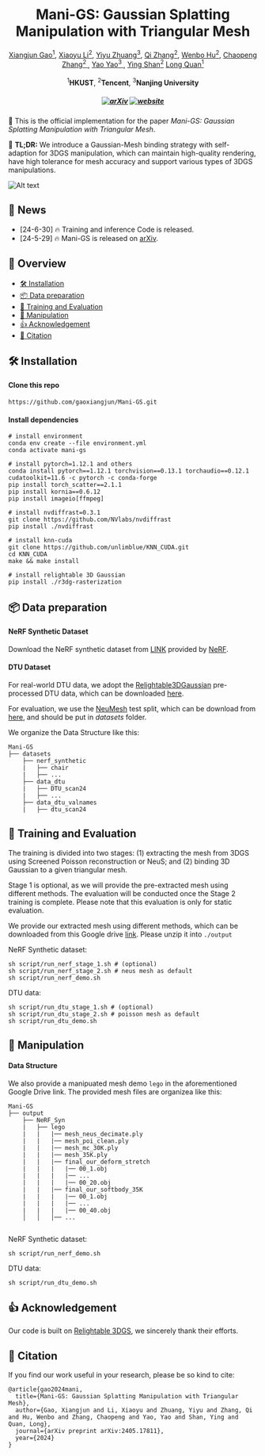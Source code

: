 <h1 align="center">Mani-GS: Gaussian Splatting Manipulation with Triangular Mesh</h1>

<p align="center">
<a href="" target="_blank">Xiangjun Gao<sup>1</sup></a>, 
<a href="" target="_blank">Xiaoyu Li<sup>2</sup></a>, 
<a href="" target="_blank">Yiyu Zhuang<sup>3</sup></a>, 
<a href="" target="_blank">Qi Zhang<sup>2</sup></a>, 
<a href="" target="_blank">Wenbo Hu<sup>2</sup></a>, 
<a href="" target="_blank">Chaopeng Zhang<sup>2<i class="fa fa-envelope"> </i></sup></a>, 
<a href="" target="_blank">Yao Yao<sup>3<i class="fa fa-envelope"> </i></sup></a></h5>,
<a href="" target="_blank">Ying Shan<sup>2</sup></a>
<a href="" target="_blank">Long Quan<sup>1</sup></a>
<br>
<br><sup>1</sup><b>HKUST</b>, <sup>2</sup><b>Tencent</b>,  <sup>3</sup><b>Nanjing University</b>
</p>

<!-- ### <p align="center">[Project Page ](https://gaoxiangjun.github.io/mani_gs)  |  [ArXiv](https://arxiv.org/abs/2405.17811)</p> -->

<h5 align="center">

[![arXiv](https://img.shields.io/badge/Arxiv-2405.17811-b31b1b.svg?logo=arXiv)](https://arxiv.org/abs/2405.17811)
[![website](https://img.shields.io/badge/Project-Website-brightgreen)](https://gaoxiangjun.github.io/mani_gs)
<!-- [![Twitter](https://img.shields.io/badge/Twitter-🔥%2036k%20views-b31b1b.svg?style=social&logo=twitter)](https://twitter.com/_akhaliq/status/1768484390873477480) <br> -->
</h5>

🤗 This is the official implementation for the paper *Mani-GS: Gaussian Splatting Manipulation with Triangular Mesh*. 

🤗 **TL;DR:** 
We introduce a Gaussian-Mesh binding strategy with self-adaption for 3DGS manipulation, which can maintain high-quality rendering,  have high tolerance for mesh accuracy and support various types of 3DGS manipulations.

![Alt text](assets/teaser.gif)
## 📣 News
- [24-6-30] 🔥 Training and inference Code is released.
- [24-5-29] 🔥 Mani-GS is released on [arXiv](https://arxiv.org/abs/2405.17811).

<!-- ## 👀 Todo
- [x] Release the [arXiv] version.
- [ ] Code Refactoring (now is also a little dirty, sorry for that). -->

## 🌟 Overview
- [🛠️ Installation](https://github.com/Haiyang-W/GiT?tab=readme-ov-file#-todo)
- [📦 Data preparation](https://github.com/Haiyang-W/GiT?tab=readme-ov-file#-main-results)
- [🚀 Training and Evaluation](https://github.com/Haiyang-W/GiT?tab=readme-ov-file#%EF%B8%8F-quick-start)
- [💫 Manipulation](https://github.com/Haiyang-W/GiT?tab=readme-ov-file#-acknowledgement)
- [👍 Acknowledgement](https://github.com/Haiyang-W/GiT?tab=readme-ov-file#-citation)
- [📘 Citation](https://github.com/Haiyang-W/GiT?tab=readme-ov-file#-citation)

## 🛠️ Installation
#### Clone this repo
```shell
https://github.com/gaoxiangjun/Mani-GS.git
```
#### Install dependencies
```shell
# install environment
conda env create --file environment.yml
conda activate mani-gs

# install pytorch=1.12.1 and others
conda install pytorch==1.12.1 torchvision==0.13.1 torchaudio==0.12.1 cudatoolkit=11.6 -c pytorch -c conda-forge
pip install torch_scatter==2.1.1
pip install kornia==0.6.12
pip install imageio[ffmpeg]

# install nvdiffrast=0.3.1
git clone https://github.com/NVlabs/nvdiffrast
pip install ./nvdiffrast

# install knn-cuda
git clone https://github.com/unlimblue/KNN_CUDA.git
cd KNN_CUDA
make && make install

# install relightable 3D Gaussian
pip install ./r3dg-rasterization
```

## 📦 Data preparation
####  NeRF Synthetic Dataset
Download the NeRF synthetic dataset from [LINK](https://drive.google.com/drive/folders/1JDdLGDruGNXWnM1eqY1FNL9PlStjaKWi?usp=drive_link) provided by [NeRF](https://github.com/bmild/nerf).

#### DTU Dataset
For real-world DTU data, we adopt the [Relightable3DGaussian](https://github.com/NJU-3DV/Relightable3DGaussian) pre-processed DTU data, which can be downloaded [here](https://box.nju.edu.cn/f/d9858b670ab9480fb526/?dl=1).  

For evaluation, we use the [NeuMesh](https://www.dropbox.com/scl/fi/0pkd77wkv9wl0m35ozy1l/DTU.zip?dl=0&e=1&file_subpath=%2FDTU&rlkey=5bf1m5lyp7ynx5tkrylnv9hil&st=7xcfqux5) test split, which can be download from [here](https://www.dropbox.com/scl/fi/0pkd77wkv9wl0m35ozy1l/DTU.zip?dl=0&e=1&file_subpath=%2FDTU&rlkey=5bf1m5lyp7ynx5tkrylnv9hil&st=7xcfqux5), and should be put in *datasets* folder.

We organize the Data Structure like this:

```
Mani-GS
├── datasets
    ├── nerf_synthetic
    |   ├── chair
    |   ├── ...
    ├── data_dtu
    |   ├── DTU_scan24
    |   ├── ...
    ├── data_dtu_valnames
    |   ├── dtu_scan24
```


## 🚀 Training and Evaluation
The training is divided into two stages: (1) extracting the mesh from 3DGS using Screened Poisson reconstruction or NeuS; and (2) binding 3D Gaussian to a given triangular mesh. 

Stage 1 is optional, as we will provide the pre-extracted mesh using different methods. The evaluation will be conducted once the Stage 2 training is complete. Please note that this evaluation is only for static evaluation.

We provide our extracted mesh using different methods, which can be downloaded from this Google drive [link](https://drive.google.com/file/d/1Ox0dhiKMfiLc5Rly01h0viJVCd2rHtcr/view?usp=drive_link). Please unzip it into `./output`

NeRF Synthetic dataset:
```
sh script/run_nerf_stage_1.sh # (optional)
sh script/run_nerf_stage_2.sh # neus mesh as default
sh script/run_nerf_demo.sh
```
DTU data:
```
sh script/run_dtu_stage_1.sh # (optional)
sh script/run_dtu_stage_2.sh # poisson mesh as default
sh script/run_dtu_demo.sh
```

## 💫 Manipulation
#### Data Structure
We also provide a manipuated mesh demo `lego` in the aforementioned Google Drive link.
The provided mesh files are organizea like this:

```
Mani-GS
├── output
    ├── NeRF_Syn
    |   ├── lego
    |   |   |── mesh_neus_decimate.ply
    |   |   |── mesh_poi_clean.ply
    |   |   |── mesh_mc_30K.ply
    |   |   |── mesh_35K.ply
    |   |   |── final_our_deform_stretch
    |   |   |   |── 00_1.obj
    |   |   |   |── ...
    |   |   |   |── 00_20.obj
    |   |   |── final_our_softbody_35K
    |   |   |   |── 00_1.obj
    |   |   |   |── ...
    |   |   |   |── 00_40.obj
    │   │   │── ...
    
```
NeRF Synthetic dataset:
```
sh script/run_nerf_demo.sh
```
DTU data:
```
sh script/run_dtu_demo.sh
```
## 👍 Acknowledgement
Our code is built on [Relightable 3DGS](https://github.com/NJU-3DV/Relightable3DGaussian), we sincerely thank their efforts.

## 📘 Citation
If you find our work useful in your research, please be so kind to cite:
```
@article{gao2024mani,
  title={Mani-GS: Gaussian Splatting Manipulation with Triangular Mesh},
  author={Gao, Xiangjun and Li, Xiaoyu and Zhuang, Yiyu and Zhang, Qi and Hu, Wenbo and Zhang, Chaopeng and Yao, Yao and Shan, Ying and Quan, Long},
  journal={arXiv preprint arXiv:2405.17811},
  year={2024}
}
```